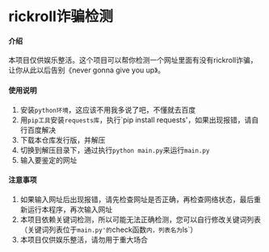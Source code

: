 # rickroll诈骗检测

#### 介绍
本项目仅供娱乐整活。这个项目可以帮你检测一个网址里面有没有rickroll诈骗，让你从此以后告别《never gonna give you up》。

#### 使用说明

1.  安装`python环境`，这应该不用我多说了吧，不懂就去百度
2.  用`pip工具`安装`requests库`，执行`pip install requests'，如果出现报错，请自行百度解决
3.  下载本仓库发行版，并解压
4.  切换到解压目录下，通过执行`python main.py`来运行`main.py`
5.  输入要鉴定的网址

#### 注意事项

1.  如果输入网址后出现报错，请先检查网址是否正确，再检查网络状态，最后重新运行本程序，再次输入网址
2.  本项目依赖关键词检测，所以可能无法正确检测，您可以自行修改关键词列表（关键词列表位于`main.py'的`check函数`内，列表名为`ls`）
3.  本项目仅供娱乐整活，请勿用于重大场合